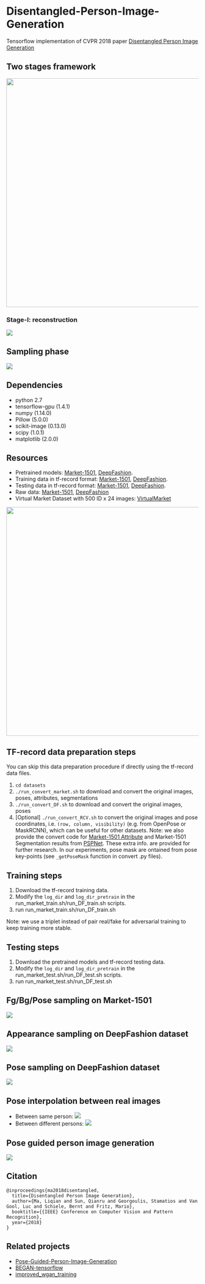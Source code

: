# Disentangled-Person-Image-Generation
Tensorflow implementation of CVPR 2018 paper [Disentangled Person Image Generation](http://homes.esat.kuleuven.be/~liqianma/pdf/CVPR18_Ma_Disentangled_Person_Image_Generation.pdf)

## Two stages framework
<p align="center">
<img src="https://github.com/charliememory/Disentangled-Person-Image-Generation/blob/master/imgs/Paper_Framework_adver_comb.svg" width="600"/></p>

### Stage-I: reconstruction
![](https://github.com/charliememory/Disentangled-Person-Image-Generation/blob/master/imgs/Paper_Framework_recons_large.svg)

## Sampling phase
![](https://github.com/charliememory/Disentangled-Person-Image-Generation/blob/master/imgs/Paper_Framework_sampling.svg)

## Dependencies
- python 2.7
- tensorflow-gpu (1.4.1)
- numpy (1.14.0)
- Pillow (5.0.0)
- scikit-image (0.13.0)
- scipy (1.0.1)
- matplotlib (2.0.0)

## Resources
 - Pretrained models: [Market-1501](http://homes.esat.kuleuven.be/~liqianma/CVPR18_DPIG/models/Market1501_models.zip), [DeepFashion](http://homes.esat.kuleuven.be/~liqianma/CVPR18_DPIG/models/DF_models.zip).
 - Training data in tf-record format: [Market-1501](http://homes.esat.kuleuven.be/~liqianma/NIPS17_PG2/data/Market_train_data.zip), [DeepFashion](http://homes.esat.kuleuven.be/~liqianma/NIPS17_PG2/data/DF_train_data.zip).
 - Testing data in tf-record format: [Market-1501](http://homes.esat.kuleuven.be/~liqianma/NIPS17_PG2/data/Market_test_data.zip), [DeepFashion](http://homes.esat.kuleuven.be/~liqianma/NIPS17_PG2/data/DF_test_data.zip).
 - Raw data: [Market-1501](http://homes.esat.kuleuven.be/~liqianma/NIPS17_PG2/data/Market1501_img_pose_attr_seg.zip), [DeepFashion](http://homes.esat.kuleuven.be/~liqianma/NIPS17_PG2/data/DF_img_pose.zip) 
 - Virtual Market Dataset with 500 ID x 24 images: [VirtualMarket](https://homes.esat.kuleuven.be/~liqianma/CVPR18_DPIG/data/VirtualMarket_500x24.zip)
<p align="center">
<img src="https://github.com/charliememory/Disentangled-Person-Image-Generation/blob/master/imgs/Paper_virtual_market_pair.svg" width="600"/></p>

## TF-record data preparation steps
 You can skip this data preparation procedure if directly using the tf-record data files.
 1. `cd datasets`
 2. `./run_convert_market.sh` to download and convert the original images, poses, attributes, segmentations
 3. `./run_convert_DF.sh` to download and convert the original images, poses
 4. \[Optional\] `./run_convert_RCV.sh` to convert the original images and pose coordinates, i.e. `(row, column, visibility)` (e.g. from OpenPose or MaskRCNN), which can be useful for other datasets.
 Note: we also provide the convert code for [Market-1501 Attribute](https://github.com/vana77/Market-1501_Attribute) and Market-1501 Segmentation results from [PSPNet](https://github.com/hszhao/PSPNet). These extra info. are provided for further research. In our experiments, pose mask are ontained from pose key-points (see `_getPoseMask` function in convert .py files).

## Training steps
 1. Download the tf-record training data.
 2. Modify the `log_dir` and `log_dir_pretrain` in the run_market_train.sh/run_DF_train.sh scripts.
 3. run run_market_train.sh/run_DF_train.sh 
 
 Note: we use a triplet instead of pair real/fake for adversarial training to keep training more stable.

## Testing steps
 1. Download the pretrained models and tf-record testing data.
 2. Modify the `log_dir` and `log_dir_pretrain` in the run_market_test.sh/run_DF_test.sh scripts.
 3. run run_market_test.sh/run_DF_test.sh 


## Fg/Bg/Pose sampling on Market-1501
![](https://github.com/charliememory/Disentangled-Person-Image-Generation/blob/master/imgs/Sampling_market.svg)

## Appearance sampling on DeepFashion dataset
![](https://github.com/charliememory/Disentangled-Person-Image-Generation/blob/master/imgs/supp_DF_sampling_app.svg)

## Pose sampling on DeepFashion dataset
![](https://github.com/charliememory/Disentangled-Person-Image-Generation/blob/master/imgs/supp_DF_sampling_pose.svg)

## Pose interpolation between real images
 - Between same person:
![](https://github.com/charliememory/Disentangled-Person-Image-Generation/blob/master/imgs/Paper_inverse_interpolate.svg)
 - Between different persons:
![](https://github.com/charliememory/Disentangled-Person-Image-Generation/blob/master/imgs/supp_inverse_interpolate_diff_person.svg)

## Pose guided person image generation
![](https://github.com/charliememory/Disentangled-Person-Image-Generation/blob/master/imgs/Paper_comparison_PG2.svg)

## Citation
```
@inproceedings{ma2018disentangled,
  title={Disentangled Person Image Generation},
  author={Ma, Liqian and Sun, Qianru and Georgoulis, Stamatios and Van Gool, Luc and Schiele, Bernt and Fritz, Mario},
  booktitle={{IEEE} Conference on Computer Vision and Pattern Recognition},
  year={2018}
}
```

## Related projects
- [Pose-Guided-Person-Image-Generation](https://github.com/charliememory/Pose-Guided-Person-Image-Generation)
- [BEGAN-tensorflow](https://github.com/carpedm20/BEGAN-tensorflow)
- [improved_wgan_training](https://github.com/igul222/improved_wgan_training)
